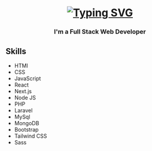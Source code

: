 <h1 align="center">
<a href="https://git.io/typing-svg"><img src="https://readme-typing-svg.herokuapp.com?font=Fira+Code&pause=1000&color=F70000&center=true&repeat=false&random=false&width=435&lines=Hi+there+%F0%9F%91%8B;I+am+Abdelmjid+Saber;Welcome+to+My+Profile!;Over+2+years+of+programming+experienc;Always+learning+new+things" alt="Typing SVG" /></a></h1>
<h3 align="center">I'm a Full Stack Web Developer</h3>

## Skills

- HTMl
- CSS
- JavaScript
- React
- Next.js
- Node JS
- PHP
- Laravel
- MySql
- MongoDB
- Bootstrap
- Tailwind CSS
- Sass
